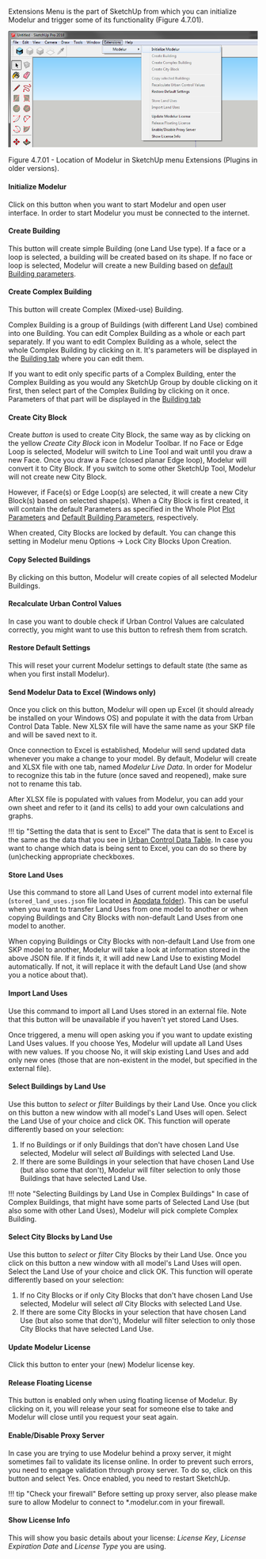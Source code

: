 Extensions Menu is the part of SketchUp from which you can initialize Modelur and trigger some of its functionality (Figure 4.7.01).

![Modelur_menu entry](../img/modelur_plugins_menu.png)

<figcaption>Figure 4.7.01 - Location of Modelur in SketchUp menu Extensions (Plugins in older versions).</figcaption>

#### Initialize Modelur ####
Click on this button when you want to start Modelur and open user interface. In order to start Modelur you must be connected to the internet.

#### Create Building ####
This button will create simple Building (one Land Use type). If a face or a loop is selected, a building will be created based on its shape. If no face or loop is selected, Modelur will create a new Building based on [default Building parameters](whole_plot#default-building-parameters).

#### Create Complex Building ####
This button will create Complex (Mixed-use) Building.

Complex Building is a group of Buildings (with different Land Use) combined into one Building. You can edit Complex Building as a whole or each part separately. If you want to edit Complex Building as a whole, select the whole Complex Building by clicking on it. It's parameters will be displayed in the [Building tab](building) where you can edit them.

If you want to edit only specific parts of a Complex Building, enter the Complex Building as you would any SketchUp Group by double clicking on it first, then select part of the Complex Building by clicking on it once. Parameters of that part will be displayed in the [Building tab](building) 

#### Create City Block ####

Create _button_ is used to create City Block, the same way as by clicking on the yellow _Create City Block_ icon in Modelur Toolbar. If no Face or Edge Loop is selected, Modelur will switch to Line Tool and wait until you draw a new Face. Once you draw a Face (closed planar Edge loop), Modelur will convert it to City Block. If you switch to some other SketchUp Tool, Modelur will not create new City Block.

However, if Face(s) or Edge Loop(s) are selected, it will create a new City Block(s) based on selected shape(s). When a City Block is first created, it will contain the default Parameters as specified in the Whole Plot [Plot Parameters](whole_plot/#plot-parameters) and [Default Building Parameters](whole_plot/#default-building-parameters), respectively.

When created, City Blocks are locked by default. You can change this setting in Modelur menu Options → Lock City Blocks Upon Creation.

#### Copy Selected Buildings ####

By clicking on this button, Modelur will create copies of all selected Modelur Buildings.

#### Recalculate Urban Control Values ####

In case you want to double check if Urban Control Values are calculated correctly, you might want to use this button to refresh them from scratch.

#### Restore Default Settings ####

This will reset your current Modelur settings to default state (the same as when you first install Modelur).

#### Send Modelur Data to Excel (Windows only) ####

Once you click on this button, Modelur will open up Excel (it should already be
installed on your Windows OS) and populate it with the data from Urban Control
Data Table. New XLSX file will have the same name as your SKP file and will be
saved next to it.

Once connection to Excel is established, Modelur will send updated data whenever
you make a change to your model. By default, Modelur will create and XLSX file
with one tab, named _Modelur Live Data_. In order for Modelur to recognize this
tab in the future (once saved and reopened), make sure not to rename this tab.

After XLSX file is populated with values from Modelur, you can add your own sheet
and refer to it (and its cells) to add your own calculations and graphs.

!!! tip "Setting the data that is sent to Excel"
The data that is sent to Excel is the same as the data that you see in [Urban
Control Data Table](menu/#tools). In case you want to change which data is being
sent to Excel, you can do so there by (un)checking appropriate checkboxes.

#### Store Land Uses ####

Use this command to store all Land Uses of current model into external file (`stored_land_uses.json` file located in [Appdata folder](/getting-started/#modelur-location)). This can be useful when you want to transfer Land Uses from one model to another or when copying Buildings and City Blocks with non-default Land Uses from one model to another.

When copying Buildings or City Blocks with non-default Land Use from one SKP model to another, Modelur will take a look at information stored in the above JSON file. If it finds it, it will add new Land Use to existing Model automatically. If not, it will replace it with the default Land Use (and show you a notice about that).  

#### Import Land Uses ####

Use this command to import all Land Uses stored in an external file. Note that this button will be unavailable if you haven't yet stored Land Uses.

Once triggered, a menu will open asking you if you want to update existing Land Uses values. If you choose Yes, Modelur will update all Land Uses with new values. If you choose No, it will skip existing Land Uses and add only new ones (those that are non-existent in the model, but specified in the external file).

#### Select Buildings by Land Use ####

Use this button to _select_ or _filter_ Buildings by their Land Use. Once you click on this button a new window with all model's Land Uses will open. Select the Land Use of your choice and click OK. This function will operate differently based on your selection:

1. If no Buildings or if only Buildings that don't have chosen Land Use selected, Modelur will select _all_ Buildings with selected Land Use.
1. If there are some Buildings in your selection that have chosen Land Use (but also some that don't), Modelur will filter selection to only those Buildings  that have selected Land Use.

!!! note "Selecting Buildings by Land Use in Complex Buildings"
    In case of Complex Buildings, that might have some parts of Selected Land Use (but also some with other Land Uses), Modelur will pick complete Complex Building.
    
#### Select City Blocks by Land Use ####

Use this button to _select_ or _filter_ City Blocks by their Land Use. Once you click on this button a new window with all model's Land Uses will open. Select the Land Use of your choice and click OK. This function will operate differently based on your selection:

1. If no City Blocks or if only City Blocks that don't have chosen Land Use selected, Modelur will select _all_ City Blocks with selected Land Use.
1. If there are some City Blocks in your selection that have chosen Land Use (but also some that don't), Modelur will filter selection to only those City Blocks that have selected Land Use.

#### Update Modelur License ####

Click this button to enter your (new) Modelur license key.

#### Release Floating License ####

This button is enabled only when using floating license of Modelur. By clicking on it, you will release your seat for someone else to take and Modelur will close until you request your seat again.

#### Enable/Disable Proxy Server ####

In case you are trying to use Modelur behind a proxy server, it might sometimes fail to validate its license online. In order to prevent such errors, you need to engage validation through proxy server. To do so, click on this button and select Yes. Once enabled, you need to restart SketchUp.

!!! tip "Check your firewall"
    Before setting up proxy server, also please make sure to allow Modelur to connect to *.modelur.com in your firewall.
    
#### Show License Info ####

This will show you basic details about your license: _License Key_, _License Expiration Date_ and _License Type_ you are using.
